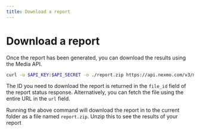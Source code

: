 ```yaml
---
title: Download a report
---
```


# Download a report

Once the report has been generated, you can download the results using the Media API.


```bash
curl -u $API_KEY:$API_SECRET -o ./report.zip https://api.nexmo.com/v3/media/<id>
```

The ID you need to download the report is returned in the `file_id` field of the report status response. Alternatively, you can fetch the file using the entire URL in the `url` field.

Running the above command will download the report in to the current folder as a file named `report.zip`. Unzip this to see the results of your report

